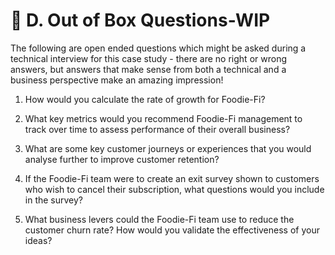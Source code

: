 # 🥑 D. Out of Box Questions-WIP

The following are open ended questions which might be asked during a technical interview for this case study - there are no right or wrong answers, but answers that make sense from both a technical and a business perspective make an amazing impression!

1. How would you calculate the rate of growth for Foodie-Fi?

2. What key metrics would you recommend Foodie-Fi management to track over time to assess performance of their overall business?

3. What are some key customer journeys or experiences that you would analyse further to improve customer retention?

4. If the Foodie-Fi team were to create an exit survey shown to customers who wish to cancel their subscription, what questions would you include in the survey?

5. What business levers could the Foodie-Fi team use to reduce the customer churn rate? How would you validate the effectiveness of your ideas?
